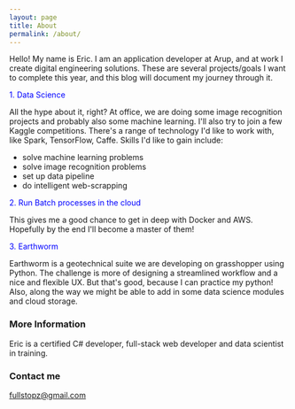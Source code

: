 ```yaml
---
layout: page
title: About
permalink: /about/
---
```


Hello! My name is Eric. I am an application developer at Arup, and at work I create digital engineering solutions. These are several projects/goals I want to complete this year, and this blog will document my journey through it. 

<span style="color:blue">1. Data Science</span>

All the hype about it, right? At office, we are doing some image recognition projects and probably also some machine learning. I'll also try to join a few Kaggle competitions. There's a range of technology I'd like to work with, like Spark, TensorFlow, Caffe. Skills I'd like to gain include: 

- solve machine learning problems
- solve image recognition problems
- set up data pipeline
- do intelligent web-scrapping 

<span style="color:blue">2. Run Batch processes in the cloud</span>

This gives me a good chance to get in deep with Docker and AWS. Hopefully by the end I'll become a master of them!

<span style="color:blue">3. Earthworm</span>

Earthworm is a geotechnical suite we are developing on grasshopper using Python. The challenge is more of designing a streamlined workflow and a nice and flexible UX. But that's good, because I can practice my python! Also, along the way we might be able to add in some data science modules and cloud storage. 

### More Information

Eric is a certified C# developer, full-stack web developer and data scientist in training.  

### Contact me

[fullstopz@gmail.com](mailto:fullstopz@gmail.com)
